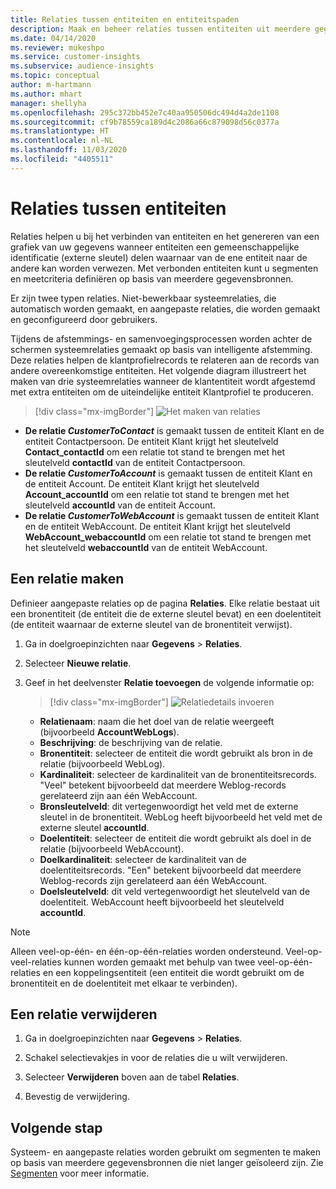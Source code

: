 ```yaml
---
title: Relaties tussen entiteiten en entiteitspaden
description: Maak en beheer relaties tussen entiteiten uit meerdere gegevensbronnen.
ms.date: 04/14/2020
ms.reviewer: mukeshpo
ms.service: customer-insights
ms.subservice: audience-insights
ms.topic: conceptual
author: m-hartmann
ms.author: mhart
manager: shellyha
ms.openlocfilehash: 295c372bb452e7c40aa950506dc494d4a2de1108
ms.sourcegitcommit: cf9b78559ca189d4c2086a66c879098d56c0377a
ms.translationtype: HT
ms.contentlocale: nl-NL
ms.lasthandoff: 11/03/2020
ms.locfileid: "4405511"
---
```

# <a name="relationships-between-entities"></a>Relaties tussen entiteiten

Relaties helpen u bij het verbinden van entiteiten en het genereren van een grafiek van uw gegevens wanneer entiteiten een gemeenschappelijke identificatie (externe sleutel) delen waarnaar van de ene entiteit naar de andere kan worden verwezen. Met verbonden entiteiten kunt u segmenten en meetcriteria definiëren op basis van meerdere gegevensbronnen.

Er zijn twee typen relaties. Niet-bewerkbaar systeemrelaties, die automatisch worden gemaakt, en aangepaste relaties, die worden gemaakt en geconfigureerd door gebruikers.

Tijdens de afstemmings- en samenvoegingsprocessen worden achter de schermen systeemrelaties gemaakt op basis van intelligente afstemming. Deze relaties helpen de klantprofielrecords te relateren aan de records van andere overeenkomstige entiteiten. Het volgende diagram illustreert het maken van drie systeemrelaties wanneer de klantentiteit wordt afgestemd met extra entiteiten om de uiteindelijke entiteit Klantprofiel te produceren.

> [!div class="mx-imgBorder"]
> ![Het maken van relaties](media/relationships-entities-merge.png "Het maken van relaties")

- **De relatie *CustomerToContact*** is gemaakt tussen de entiteit Klant en de entiteit Contactpersoon. De entiteit Klant krijgt het sleutelveld **Contact_contactId** om een relatie tot stand te brengen met het sleutelveld **contactId** van de entiteit Contactpersoon.
- **De relatie _CustomerToAccount_** is gemaakt tussen de entiteit Klant en de entiteit Account. De entiteit Klant krijgt het sleutelveld **Account_accountId** om een relatie tot stand te brengen met het sleutelveld **accountId** van de entiteit Account.
- **De relatie _CustomerToWebAccount_** is gemaakt tussen de entiteit Klant en de entiteit WebAccount. De entiteit Klant krijgt het sleutelveld **WebAccount_webaccountId** om een relatie tot stand te brengen met het sleutelveld **webaccountId** van de entiteit WebAccount.

## <a name="create-a-relationship"></a>Een relatie maken

Definieer aangepaste relaties op de pagina **Relaties**. Elke relatie bestaat uit een bronentiteit (de entiteit die de externe sleutel bevat) en een doelentiteit (de entiteit waarnaar de externe sleutel van de bronentiteit verwijst).

1. Ga in doelgroepinzichten naar **Gegevens** > **Relaties**.

2. Selecteer **Nieuwe relatie**.

3. Geef in het deelvenster **Relatie toevoegen** de volgende informatie op:

   > [!div class="mx-imgBorder"]
   > ![Relatiedetails invoeren](media/relationships-add.png "Relatiedetails invoeren")

   - **Relatienaam**: naam die het doel van de relatie weergeeft (bijvoorbeeld **AccountWebLogs**).
   - **Beschrijving**: de beschrijving van de relatie.
   - **Bronentiteit**: selecteer de entiteit die wordt gebruikt als bron in de relatie (bijvoorbeeld WebLog).
   - **Kardinaliteit**: selecteer de kardinaliteit van de bronentiteitsrecords. "Veel" betekent bijvoorbeeld dat meerdere Weblog-records gerelateerd zijn aan één WebAccount.
   - **Bronsleutelveld**: dit vertegenwoordigt het veld met de externe sleutel in de bronentiteit. WebLog heeft bijvoorbeeld het veld met de externe sleutel **accountId**.
   - **Doelentiteit**: selecteer de entiteit die wordt gebruikt als doel in de relatie (bijvoorbeeld WebAccount).
   - **Doelkardinaliteit**: selecteer de kardinaliteit van de doelentiteitsrecords. "Een" betekent bijvoorbeeld dat meerdere Weblog-records zijn gerelateerd aan één WebAccount.
   - **Doelsleutelveld**: dit veld vertegenwoordigt het sleutelveld van de doelentiteit. WebAccount heeft bijvoorbeeld het sleutelveld **accountId**.

> [!NOTE]
> Alleen veel-op-één- en één-op-één-relaties worden ondersteund. Veel-op-veel-relaties kunnen worden gemaakt met behulp van twee veel-op-één-relaties en een koppelingsentiteit (een entiteit die wordt gebruikt om de bronentiteit en de doelentiteit met elkaar te verbinden).

## <a name="delete-a-relationship"></a>Een relatie verwijderen

1. Ga in doelgroepinzichten naar **Gegevens** > **Relaties**.

2. Schakel selectievakjes in voor de relaties die u wilt verwijderen.

3. Selecteer **Verwijderen** boven aan de tabel **Relaties**.

4. Bevestig de verwijdering.

## <a name="next-step"></a>Volgende stap

Systeem- en aangepaste relaties worden gebruikt om segmenten te maken op basis van meerdere gegevensbronnen die niet langer geïsoleerd zijn. Zie [Segmenten](segments.md) voor meer informatie.
